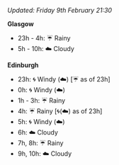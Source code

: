 *Updated: Friday 9th February 21:30*

**Glasgow**

* 23h - 4h: :umbrella: Rainy
* 5h - 10h: :cloud: Cloudy

**Edinburgh**

* 23h: :cyclone: Windy (:cloud:) [:umbrella: as of 23h]
* 0h: :cyclone: Windy (:cloud:)
* 1h - 3h: :umbrella: Rainy
* 4h: :umbrella: Rainy [:cyclone:(:cloud:) as of 23h]
* 5h: :cyclone: Windy (:cloud:)
* 6h: :cloud: Cloudy
* 7h, 8h: :umbrella: Rainy
* 9h, 10h: :cloud: Cloudy
